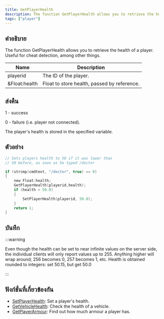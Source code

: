 ```yaml
---
title: GetPlayerHealth
description: The function GetPlayerHealth allows you to retrieve the health of a player.
tags: ["player"]
---
```


## คำอธิบาย

The function GetPlayerHealth allows you to retrieve the health of a player. Useful for cheat detection, among other things.

| Name          | Description                                 |
| ------------- | ------------------------------------------- |
| playerid      | The ID of the player.                       |
| &Float:health | Float to store health, passed by reference. |

## ส่งคืน

1 - success

0 - failure (i.e. player not connected).

The player's health is stored in the specified variable.

## ตัวอย่าง

```c
// Sets players health to 50 if it was lower than
// 50 before, as soon as he typed /doctor

if (strcmp(cmdtext, "/doctor", true) == 0)
{
    new Float:health;
    GetPlayerHealth(playerid,health);
    if (health < 50.0)
    {
        SetPlayerHealth(playerid, 50.0);
    }
    return 1;
}
```

## บันทึก

:::warning

Even though the health can be set to near infinite values on the server side, the individual clients will only report values up to 255. Anything higher will wrap around; 256 becomes 0, 257 becomes 1, etc. Health is obtained rounded to integers: set 50.15, but get 50.0

:::

## ฟังก์ชั่นที่เกี่ยวข้องกัน

- [SetPlayerHealth](../functions/SetPlayerHealth): Set a player's health.
- [GetVehicleHealth](../functions/GetVehicleHealth): Check the health of a vehicle.
- [GetPlayerArmour](../functions/GetPlayerArmour): Find out how much armour a player has.
